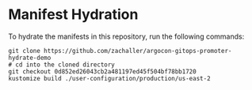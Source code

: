 # Manifest Hydration

To hydrate the manifests in this repository, run the following commands:

```shell
git clone https://github.com/zachaller/argocon-gitops-promoter-hydrate-demo
# cd into the cloned directory
git checkout 0d852ed26043cb2a481197ed45f504bf78bb1720
kustomize build ./user-configuration/production/us-east-2
```
